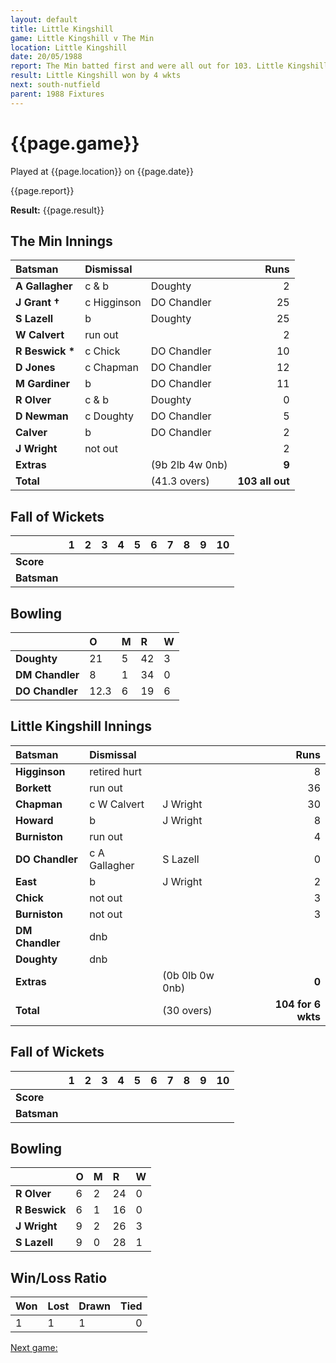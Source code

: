 ```yaml
---
layout: default
title: Little Kingshill
game: Little Kingshill v The Min
location: Little Kingshill
date: 20/05/1988
report: The Min batted first and were all out for 103. Little Kingshill made 104 for 6 wkts in reply
result: Little Kingshill won by 4 wkts
next: south-nutfield
parent: 1988 Fixtures
---
```


# {{page.game}}

Played at {{page.location}} on {{page.date}}

{{page.report}}

**Result:** {{page.result}}

## The Min Innings

| Batsman | Dismissal |  | Runs |
|:---|:---|---|---:|
| **A Gallagher** | c & b | Doughty | 2 | 
| **J Grant &#8224;** | c Higginson | DO Chandler | 25 | 
| **S Lazell** | b | Doughty | 25 | 
| **W Calvert** | run out |  | 2 | 
| **R Beswick &#42;** | c Chick | DO Chandler | 10 | 
| **D Jones** | c Chapman | DO Chandler | 12 | 
| **M Gardiner** | b | DO Chandler | 11 | 
| **R Olver** | c & b | Doughty | 0 | 
| **D Newman** | c Doughty | DO Chandler | 5| 
| **Calver** | b | DO Chandler | 2 | 
| **J Wright** | not out |  | 2 | 
| **Extras** | | (9b 2lb 4w 0nb) | **9** | 
| **Total** | | (41.3 overs) | **103 all out** | 

## Fall of Wickets

| | 1 | 2 | 3 | 4 | 5 | 6 | 7 | 8 | 9 | 10 |
|---|:---:|:---:|:---:|:---:|:---:|:---:|:---:|:---:|:---:|:---:|
| **Score** |  |  |  |  |  |  |  |  |  |  |
| **Batsman** |  |  |  |  |  |  |  |  |  |  |

## Bowling

| | O | M | R | W |
|---|:---|:---|:---|:---|
| **Doughty** | 21 | 5 | 42 | 3 | 
| **DM Chandler** | 8 | 1 | 34 | 0 | 
| **DO Chandler** | 12.3 | 6 | 19 | 6 | 

## Little Kingshill Innings

| Batsman | Dismissal |  | Runs |
|:---|:---|---|---:|
| **Higginson** | retired hurt |  | 8 | 
| **Borkett** | run out |   | 36 | 
| **Chapman** | c W Calvert | J Wright | 30 | 
| **Howard** | b | J Wright | 8 | 
| **Burniston** | run out |  | 4 | 
| **DO Chandler** | c A Gallagher | S Lazell | 0 |
| **East** | b | J Wright | 2 | 
| **Chick** | not out |  | 3 |
| **Burniston** | not out |  | 3 | 
| **DM Chandler** | dnb |  |  | 
| **Doughty** | dnb |  |  |
| **Extras** | | (0b 0lb 0w 0nb) | **0** | 
| **Total** | | (30 overs) | **104 for 6 wkts** | 

## Fall of Wickets

| | 1 | 2 | 3 | 4 | 5 | 6 | 7 | 8 | 9 | 10 |
|---|:---:|:---:|:---:|:---:|:---:|:---:|:---:|:---:|:---:|:---:|
| **Score** |  |  |  |  |  |  |  |  |  |  |
| **Batsman** |  |  |  |  |  |  |  |  |  |  |

## Bowling

| | O | M | R | W |
|---|:---|:---|:---|:---|
| **R Olver** | 6 | 2 | 24 | 0 | 
| **R Beswick** | 6 | 1 | 16 | 0 | 
| **J Wright** | 9 | 2 | 26 | 3 | 
| **S Lazell** | 9 | 0 | 28 | 1 | 

## Win/Loss Ratio

| Won | Lost | Drawn | Tied |
|:---|:---|:---|---:|
| 1 | 1 | 1 | 0 |

[Next game:]({{page.next}})